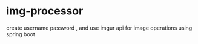 # img-processor
create username password , and use imgur  api for image operations using spring boot
